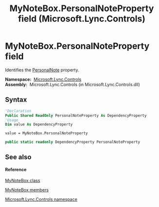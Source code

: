 ﻿---
title: MyNoteBox.PersonalNoteProperty field (Microsoft.Lync.Controls)
TOCTitle: PersonalNoteProperty field
ms:assetid: F:Microsoft.Lync.Controls.MyNoteBox.PersonalNoteProperty_DI_3_UC_OCS14MrefLyncWPF
ms:mtpsurl: https://msdn.microsoft.com/en-us/library/microsoft.lync.controls.mynotebox.personalnoteproperty_di_3_uc_ocs14mreflyncwpf(v=office.15)
ms:contentKeyID: 48593432
ms.date: 07/28/2014
mtps_version: v=office.15
f1_keywords:
- Microsoft.Lync.Controls.MyNoteBox.PersonalNoteProperty
dev_langs:
- CSharp
- JScript
- VB
- other
---

# MyNoteBox.PersonalNoteProperty field

Identifies the [PersonalNote](mynotebox-personalnote-property-microsoft-lync-controls_1.md) property.

**Namespace:**  [Microsoft.Lync.Controls](microsoft-lync-controls-namespace_1.md)  
**Assembly:**  Microsoft.Lync.Controls (in Microsoft.Lync.Controls.dll)

## Syntax

``` vb
'Declaration
Public Shared ReadOnly PersonalNoteProperty As DependencyProperty
'Usage
Dim value As DependencyProperty

value = MyNoteBox.PersonalNoteProperty
```

``` csharp
public static readonly DependencyProperty PersonalNoteProperty
```

## See also

#### Reference

[MyNoteBox class](mynotebox-class-microsoft-lync-controls_1.md)

[MyNoteBox members](mynotebox-members-microsoft-lync-controls_1.md)

[Microsoft.Lync.Controls namespace](microsoft-lync-controls-namespace_1.md)

